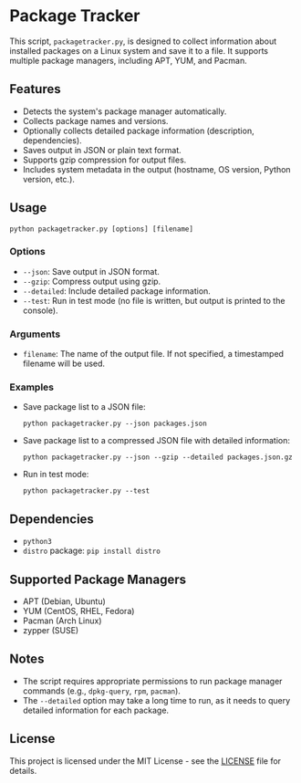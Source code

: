 # Package Tracker

This script, `packagetracker.py`, is designed to collect information about installed packages on a Linux system and save it to a file. It supports multiple package managers, including APT, YUM, and Pacman.

## Features

*   Detects the system's package manager automatically.
*   Collects package names and versions.
*   Optionally collects detailed package information (description, dependencies).
*   Saves output in JSON or plain text format.
*   Supports gzip compression for output files.
*   Includes system metadata in the output (hostname, OS version, Python version, etc.).

## Usage

```
python packagetracker.py [options] [filename]
```

### Options

*   `--json`: Save output in JSON format.
*   `--gzip`: Compress output using gzip.
*   `--detailed`: Include detailed package information.
*   `--test`: Run in test mode (no file is written, but output is printed to the console).

### Arguments

*   `filename`: The name of the output file. If not specified, a timestamped filename will be used.

### Examples

*   Save package list to a JSON file:

    ```
    python packagetracker.py --json packages.json
    ```

*   Save package list to a compressed JSON file with detailed information:

    ```
    python packagetracker.py --json --gzip --detailed packages.json.gz
    ```

*   Run in test mode:

    ```
    python packagetracker.py --test
    ```

## Dependencies

*   `python3`
*   `distro` package: `pip install distro`

## Supported Package Managers

*   APT (Debian, Ubuntu)
*   YUM (CentOS, RHEL, Fedora)
*   Pacman (Arch Linux)
*   zypper (SUSE)

## Notes

*   The script requires appropriate permissions to run package manager commands (e.g., `dpkg-query`, `rpm`, `pacman`).
*   The `--detailed` option may take a long time to run, as it needs to query detailed information for each package.

## License

This project is licensed under the MIT License - see the [LICENSE](LICENSE) file for details.
